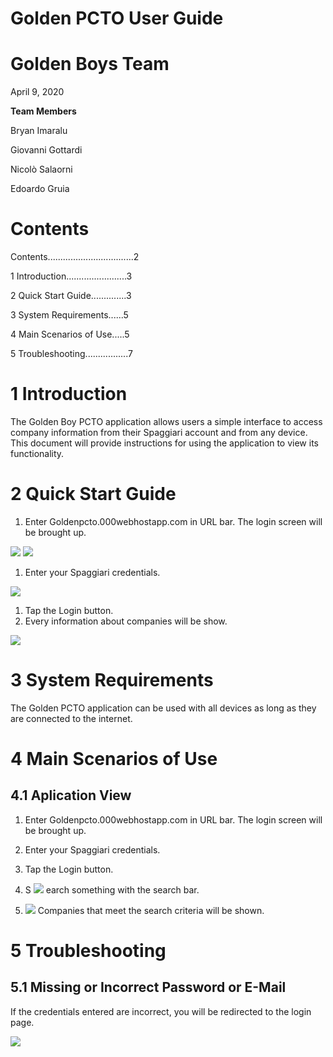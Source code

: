 # **Golden PCTO User Guide**

# **Golden Boys Team**

April 9, 2020

**Team Members**

Bryan Imaralu

Giovanni Gottardi

Nicolò Salaorni

Edoardo Gruia

# Contents

Contents..................................2

1 Introduction........................3

2 Quick Start Guide..............3

3 System Requirements......5

4 Main Scenarios of Use.....5

5 Troubleshooting.................7

# 1 Introduction

The Golden Boy PCTO application allows users a simple interface to access company information from their Spaggiari account and from any device. This document will provide instructions for using the application to view its functionality.

# 2 Quick Start Guide

1. Enter Goldenpcto.000webhostapp.com in URL bar. The login screen will be brought up.

![](RackMultipart20200416-4-1sj5h06_html_81eda14c9e7bb033.png)
 ![](RackMultipart20200416-4-1sj5h06_html_e049affe59ccaed2.png)

1. Enter your Spaggiari credentials.

![](RackMultipart20200416-4-1sj5h06_html_3aa4d32b669c3272.png)

1. Tap the Login button.
2. Every information about companies will be show.

![](RackMultipart20200416-4-1sj5h06_html_fd8eb70095898b3e.png)

# 3 System Requirements

The Golden PCTO application can be used with all devices as long as they are connected to the internet.

# 4 Main Scenarios of Use

## 4.1 Aplication View

1. Enter Goldenpcto.000webhostapp.com in URL bar. The login screen will be brought up.
2. Enter your Spaggiari credentials.
3. Tap the Login button.
4. S ![](RackMultipart20200416-4-1sj5h06_html_5228f27a13fa1071.jpg)
 earch something with the search bar.

1. ![](RackMultipart20200416-4-1sj5h06_html_2b6a5f96c04671a5.png)
 Companies that meet the search criteria will be shown.

# 5 Troubleshooting

## 5.1 Missing or Incorrect Password or E-Mail

If the credentials entered are incorrect, you will be redirected to the login page.

![](RackMultipart20200416-4-1sj5h06_html_ddc01d890e1f2a69.png)
